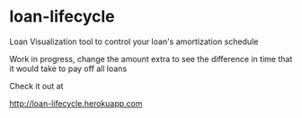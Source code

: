 # loan-lifecycle
Loan Visualization tool to control your loan's amortization schedule

Work in progress, change the amount extra  to see the difference in time that it would take to pay off all loans

Check it out at

http://loan-lifecycle.herokuapp.com
